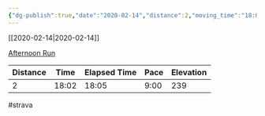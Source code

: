 ```yaml
---
{"dg-publish":true,"date":"2020-02-14","distance":2,"moving_time":"18:02","elapsed_time":"18:05","pace":"9:00","total_elevation_gain":239,"url":"https://www.strava.com/activities/3100217885","permalink":"/01-personal/strava/2020-02-14-afternoon-run/","dgPassFrontmatter":true}
---
```



[[2020-02-14\|2020-02-14]]

[Afternoon Run](https://www.strava.com/activities/3100217885)

| Distance | Time  | Elapsed Time | Pace | Elevation |
| -------- | ----- | ------------ | ---- | --------- |
| 2        | 18:02 | 18:05        | 9:00 | 239       |




#strava
